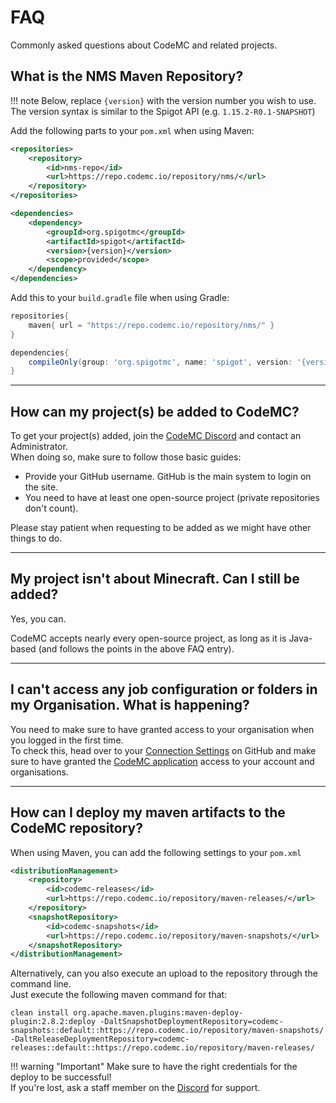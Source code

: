 [Discord]: https://discord.gg/AGcFMu6
[Connection Settings]: https://github.com/settings/applications
[CodeMC application]: https://github.com/settings/connections/applications/2debe3b061b244423bf5


# FAQ
Commonly asked questions about CodeMC and related projects.

## What is the NMS Maven Repository?

!!! note
    Below, replace `{version}` with the version number you wish to use.  
    The version syntax is similar to the Spigot API (e.g. `1.15.2-R0.1-SNAPSHOT`)

Add the following parts to your `pom.xml` when using Maven:  
```xml
<repositories>
    <repository>
        <id>nms-repo</id>
        <url>https://repo.codemc.io/repository/nms/</url>
    </repository>
</repositories>

<dependencies>
    <dependency>
        <groupId>org.spigotmc</groupId>
        <artifactId>spigot</artifactId>
        <version>{version}</version>
        <scope>provided</scope>
    </dependency>
</dependencies>
```

Add this to your `build.gradle` file when using Gradle:
```groovy
repositories{
    maven{ url = "https://repo.codemc.io/repository/nms/" }
}

dependencies{
    compileOnly(group: 'org.spigotmc', name: 'spigot', version: '{version}')
}
```

----
## How can my project(s) be added to CodeMC?
To get your project(s) added, join the [CodeMC Discord][Discord] and contact an Administrator.  
When doing so, make sure to follow those basic guides:

- Provide your GitHub username. GitHub is the main system to login on the site.
- You need to have at least one open-source project (private repositories don't count).

Please stay patient when requesting to be added as we might have other things to do.

----
## My project isn't about Minecraft. Can I still be added?
Yes, you can.

CodeMC accepts nearly every open-source project, as long as it is Java-based (and follows the points in the above FAQ entry).

----
## I can't access any job configuration or folders in my Organisation. What is happening?
You need to make sure to have granted access to your organisation when you logged in the first time.  
To check this, head over to your [Connection Settings] on GitHub and make sure to have granted the [CodeMC application] access to your account and organisations.

----
## How can I deploy my maven artifacts to the CodeMC repository?
When using Maven, you can add the following settings to your `pom.xml`  
```xml
<distributionManagement>
    <repository>
        <id>codemc-releases</id>
        <url>https://repo.codemc.io/repository/maven-releases/</url>
    </repository>
    <snapshotRepository>
        <id>codemc-snapshots</id>
        <url>https://repo.codemc.io/repository/maven-snapshots/</url>
    </snapshotRepository>
</distributionManagement>
```

Alternatively, can you also execute an upload to the repository through the command line.  
Just execute the following maven command for that:
```
clean install org.apache.maven.plugins:maven-deploy-plugin:2.8.2:deploy -DaltSnapshotDeploymentRepository=codemc-snapshots::default::https://repo.codemc.io/repository/maven-snapshots/ -DaltReleaseDeploymentRepository=codemc-releases::default::https://repo.codemc.io/repository/maven-releases/
```

!!! warning "Important"
    Make sure to have the right credentials for the deploy to be successful!  
    If you're lost, ask a staff member on the [Discord] for support.
